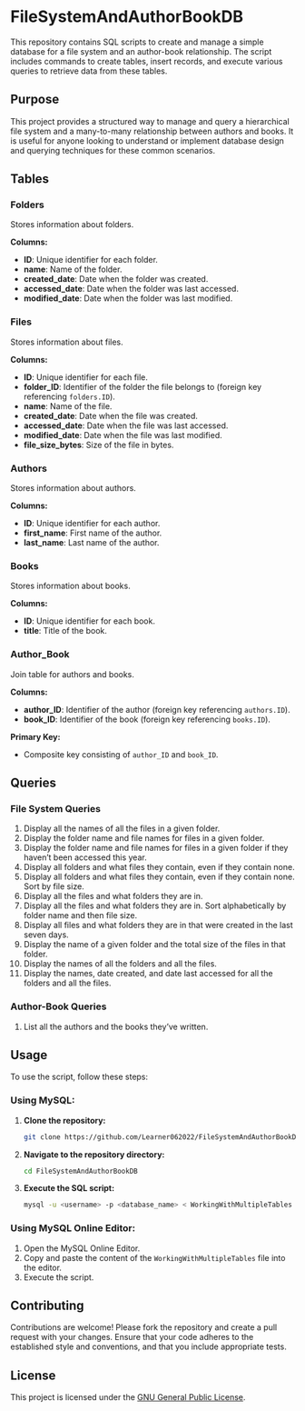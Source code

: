 # FileSystemAndAuthorBookDB

This repository contains SQL scripts to create and manage a simple database for a file system and an author-book relationship. The script includes commands to create tables, insert records, and execute various queries to retrieve data from these tables.

## Purpose

This project provides a structured way to manage and query a hierarchical file system and a many-to-many relationship between authors and books. It is useful for anyone looking to understand or implement database design and querying techniques for these common scenarios.

## Tables

### Folders

Stores information about folders.

**Columns:**

- **ID**: Unique identifier for each folder.
- **name**: Name of the folder.
- **created_date**: Date when the folder was created.
- **accessed_date**: Date when the folder was last accessed.
- **modified_date**: Date when the folder was last modified.

### Files

Stores information about files.

**Columns:**

- **ID**: Unique identifier for each file.
- **folder_ID**: Identifier of the folder the file belongs to (foreign key referencing `folders.ID`).
- **name**: Name of the file.
- **created_date**: Date when the file was created.
- **accessed_date**: Date when the file was last accessed.
- **modified_date**: Date when the file was last modified.
- **file_size_bytes**: Size of the file in bytes.

### Authors

Stores information about authors.

**Columns:**

- **ID**: Unique identifier for each author.
- **first_name**: First name of the author.
- **last_name**: Last name of the author.

### Books

Stores information about books.

**Columns:**

- **ID**: Unique identifier for each book.
- **title**: Title of the book.

### Author_Book

Join table for authors and books.

**Columns:**

- **author_ID**: Identifier of the author (foreign key referencing `authors.ID`).
- **book_ID**: Identifier of the book (foreign key referencing `books.ID`).

**Primary Key:**

- Composite key consisting of `author_ID` and `book_ID`.

## Queries

### File System Queries

1. Display all the names of all the files in a given folder.
2. Display the folder name and file names for files in a given folder.
3. Display the folder name and file names for files in a given folder if they haven’t been accessed this year.
4. Display all folders and what files they contain, even if they contain none.
5. Display all folders and what files they contain, even if they contain none. Sort by file size.
6. Display all the files and what folders they are in.
7. Display all the files and what folders they are in. Sort alphabetically by folder name and then file size.
8. Display all files and what folders they are in that were created in the last seven days.
9. Display the name of a given folder and the total size of the files in that folder.
10. Display the names of all the folders and all the files.
11. Display the names, date created, and date last accessed for all the folders and all the files.

### Author-Book Queries

1. List all the authors and the books they’ve written.

## Usage

To use the script, follow these steps:

### Using MySQL:

1. **Clone the repository:**
    ```sh
    git clone https://github.com/Learner062022/FileSystemAndAuthorBookDB.git
    ```
2. **Navigate to the repository directory:**
    ```sh
    cd FileSystemAndAuthorBookDB
    ```
3. **Execute the SQL script:**
    ```sh
    mysql -u <username> -p <database_name> < WorkingWithMultipleTables
    ```

### Using MySQL Online Editor:

1. Open the MySQL Online Editor.
2. Copy and paste the content of the `WorkingWithMultipleTables` file into the editor.
3. Execute the script.

## Contributing

Contributions are welcome! Please fork the repository and create a pull request with your changes. Ensure that your code adheres to the established style and conventions, and that you include appropriate tests.

## License

This project is licensed under the [GNU General Public License](https://www.gnu.org/licenses/gpl-3.0.txt).

